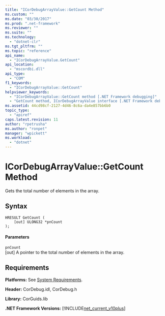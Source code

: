 ```yaml
---
title: "ICorDebugArrayValue::GetCount Method"
ms.custom: ""
ms.date: "03/30/2017"
ms.prod: ".net-framework"
ms.reviewer: ""
ms.suite: ""
ms.technology: 
  - "dotnet-clr"
ms.tgt_pltfrm: ""
ms.topic: "reference"
api_name: 
  - "ICorDebugArrayValue.GetCount"
api_location: 
  - "mscordbi.dll"
api_type: 
  - "COM"
f1_keywords: 
  - "ICorDebugArrayValue::GetCount"
helpviewer_keywords: 
  - "ICorDebugArrayValue::GetCount method [.NET Framework debugging]"
  - "GetCount method, ICorDebugArrayValue interface [.NET Framework debugging]"
ms.assetid: 44cd98cf-2127-4d46-8c6a-da4e857bb6b0
topic_type: 
  - "apiref"
caps.latest.revision: 11
author: "rpetrusha"
ms.author: "ronpet"
manager: "wpickett"
ms.workload: 
  - "dotnet"
---
```

# ICorDebugArrayValue::GetCount Method
Gets the total number of elements in the array.  
  
## Syntax  
  
```  
HRESULT GetCount (  
    [out] ULONG32 *pnCount  
);  
```  
  
#### Parameters  
 `pnCount`  
 [out] A pointer to the total number of elements in the array.  
  
## Requirements  
 **Platforms:** See [System Requirements](../../../../docs/framework/get-started/system-requirements.md).  
  
 **Header:** CorDebug.idl, CorDebug.h  
  
 **Library:** CorGuids.lib  
  
 **.NET Framework Versions:** [!INCLUDE[net_current_v10plus](../../../../includes/net-current-v10plus-md.md)]
